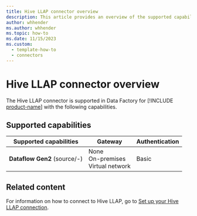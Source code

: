 ```yaml
---
title: Hive LLAP connector overview
description: This article provides an overview of the supported capabilities of the Hive LLAP connector.
author: whhender
ms.author: whhender
ms.topic: how-to
ms.date: 11/15/2023
ms.custom:
  - template-how-to
  - connectors
---
```


# Hive LLAP connector overview

The Hive LLAP connector is supported in Data Factory for [!INCLUDE [product-name](../includes/product-name.md)] with the following capabilities.

## Supported capabilities

| Supported capabilities| Gateway | Authentication|
|---------| --------| --------|
| **Dataflow Gen2** (source/-)|None<br> On-premises<br> Virtual network |Basic |

## Related content

For information on how to connect to Hive LLAP, go to [Set up your Hive LLAP connection](connector-hive-llap.md).
